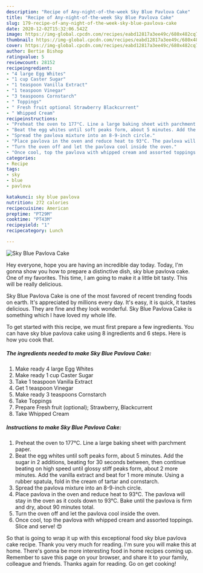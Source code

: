 ```yaml
---
description: "Recipe of Any-night-of-the-week Sky Blue Pavlova Cake"
title: "Recipe of Any-night-of-the-week Sky Blue Pavlova Cake"
slug: 179-recipe-of-any-night-of-the-week-sky-blue-pavlova-cake
date: 2020-12-02T15:32:06.542Z
image: https://img-global.cpcdn.com/recipes/eabd12817a3ee49c/680x482cq70/sky-blue-pavlova-cake-recipe-main-photo.jpg
thumbnail: https://img-global.cpcdn.com/recipes/eabd12817a3ee49c/680x482cq70/sky-blue-pavlova-cake-recipe-main-photo.jpg
cover: https://img-global.cpcdn.com/recipes/eabd12817a3ee49c/680x482cq70/sky-blue-pavlova-cake-recipe-main-photo.jpg
author: Bertie Bishop
ratingvalue: 5
reviewcount: 28152
recipeingredient:
- "4 large Egg Whites"
- "1 cup Caster Sugar"
- "1 teaspoon Vanilla Extract"
- "1 teaspoon Vinegar"
- "3 teaspoons Cornstarch"
- " Toppings"
- " Fresh fruit optional Strawberry Blackcurrent"
- " Whipped Cream"
recipeinstructions:
- "Preheat the oven to 177°C. Line a large baking sheet with parchment paper."
- "Beat the egg whites until soft peaks form, about 5 minutes. Add the sugar in 2 additions, beating for 30 seconds between, then continue beating on high speed until glossy stiff peaks form, about 2 more minutes. Add the vanilla extract and beat for 1 more minute. Using a rubber spatula, fold in the cream of tartar and cornstarch."
- "Spread the pavlova mixture into an 8-9-inch circle."
- "Place pavlova in the oven and reduce heat to 93°C. The pavlova will stay in the oven as it cools down to 93°C. Bake until the pavlova is firm and dry, about 90 minutes total."
- "Turn the oven off and let the pavlova cool inside the oven."
- "Once cool, top the pavlova with whipped cream and assorted toppings. Slice and serve! 😍"
categories:
- Recipe
tags:
- sky
- blue
- pavlova

katakunci: sky blue pavlova 
nutrition: 272 calories
recipecuisine: American
preptime: "PT29M"
cooktime: "PT43M"
recipeyield: "1"
recipecategory: Lunch

---
```



![Sky Blue Pavlova Cake](https://img-global.cpcdn.com/recipes/eabd12817a3ee49c/680x482cq70/sky-blue-pavlova-cake-recipe-main-photo.jpg)

Hey everyone, hope you are having an incredible day today. Today, I'm gonna show you how to prepare a distinctive dish, sky blue pavlova cake. One of my favorites. This time, I am going to make it a little bit tasty. This will be really delicious.



Sky Blue Pavlova Cake is one of the most favored of recent trending foods on earth. It's appreciated by millions every day. It's easy, it is quick, it tastes delicious. They are fine and they look wonderful. Sky Blue Pavlova Cake is something which I have loved my whole life.


To get started with this recipe, we must first prepare a few ingredients. You can have sky blue pavlova cake using 8 ingredients and 6 steps. Here is how you cook that.

<!--inarticleads1-->

##### The ingredients needed to make Sky Blue Pavlova Cake:

1. Make ready 4 large Egg Whites
1. Make ready 1 cup Caster Sugar
1. Take 1 teaspoon Vanilla Extract
1. Get 1 teaspoon Vinegar
1. Make ready 3 teaspoons Cornstarch
1. Take  Toppings
1. Prepare  Fresh fruit (optional); Strawberry, Blackcurrent
1. Take  Whipped Cream




<!--inarticleads2-->

##### Instructions to make Sky Blue Pavlova Cake:

1. Preheat the oven to 177°C. Line a large baking sheet with parchment paper.
1. Beat the egg whites until soft peaks form, about 5 minutes. Add the sugar in 2 additions, beating for 30 seconds between, then continue beating on high speed until glossy stiff peaks form, about 2 more minutes. Add the vanilla extract and beat for 1 more minute. Using a rubber spatula, fold in the cream of tartar and cornstarch.
1. Spread the pavlova mixture into an 8-9-inch circle.
1. Place pavlova in the oven and reduce heat to 93°C. The pavlova will stay in the oven as it cools down to 93°C. Bake until the pavlova is firm and dry, about 90 minutes total.
1. Turn the oven off and let the pavlova cool inside the oven.
1. Once cool, top the pavlova with whipped cream and assorted toppings. Slice and serve! 😍




So that is going to wrap it up with this exceptional food sky blue pavlova cake recipe. Thank you very much for reading. I'm sure you will make this at home. There's gonna be more interesting food in home recipes coming up. Remember to save this page on your browser, and share it to your family, colleague and friends. Thanks again for reading. Go on get cooking!
